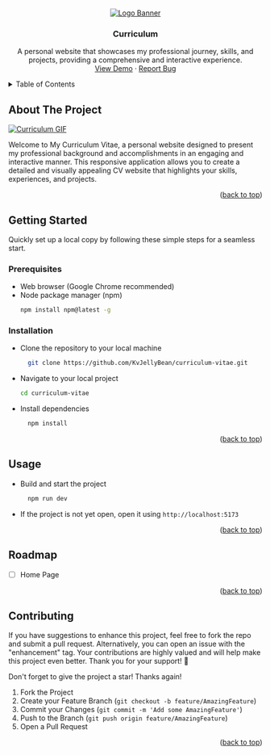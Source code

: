 <a name="readme-top"></a>

<!-- PROJECT LOGO -->
<br />
<div align="center">
  <a href="https://github.com/KvJellyBean/curriculum-vitae">
    <img src="./src/assets/logoBanner.jpeg" alt="Logo Banner">
  </a>

<h3 align="center">Curriculum</h3>

  <p align="center">
    A personal website that showcases my professional journey, skills, and projects, providing a comprehensive and interactive experience.
    <br />
    <a href="https://curriculum-vitae-kevin-natanael.vercel.app/">View Demo</a>
    ·
    <a href="https://github.com/KvJellyBean/curriculum-vitae/issues">Report Bug</a>
</div>

<!-- TABLE OF CONTENTS -->
<details>
  <summary>Table of Contents</summary>
  <ul>
    <li>
      <a href="#about-the-project">About The Project</a>
    </li>
    <li>
      <a href="#getting-started">Getting Started</a>
      <ul>
        <li><a href="#prerequisites">Prerequisites</a></li>
        <li><a href="#installation">Installation</a></li>
      </ul>
    </li>
    <li><a href="#usage">Usage</a></li>
    <li><a href="#roadmap">Roadmap</a></li>
    <li><a href="#contributing">Contributing</a></li>
  </ul>
</details>

<!-- ABOUT THE PROJECT -->

## About The Project

[![Curriculum GIF][product-gif]](https://github.com/KvJellyBean/curriculum-vitae)

Welcome to My Curriculum Vitae, a personal website designed to present my professional background and accomplishments in an engaging and interactive manner. This responsive application allows you to create a detailed and visually appealing CV website that highlights your skills, experiences, and projects.

<p align="right">(<a href="#readme-top">back to top</a>)</p>

<!-- GETTING STARTED -->

## Getting Started

Quickly set up a local copy by following these simple steps for a seamless start.

### Prerequisites

- Web browser (Google Chrome recommended)
- Node package manager (npm)
  ```sh
  npm install npm@latest -g
  ```

### Installation

- Clone the repository to your local machine
  ```sh
    git clone https://github.com/KvJellyBean/curriculum-vitae.git
  ```
- Navigate to your local project
  ```sh
  cd curriculum-vitae
  ```
- Install dependencies
  ```sh
    npm install
  ```

<p align="right">(<a href="#readme-top">back to top</a>)</p>

<!-- USAGE EXAMPLES -->

## Usage

- Build and start the project
  ```sh
    npm run dev
  ```
- If the project is not yet open, open it using `http://localhost:5173`

<p align="right">(<a href="#readme-top">back to top</a>)</p>

<!-- ROADMAP -->

## Roadmap

- [ ] Home Page

<p align="right">(<a href="#readme-top">back to top</a>)</p>

<!-- CONTRIBUTING -->

## Contributing

If you have suggestions to enhance this project, feel free to fork the repo and submit a pull request. Alternatively, you can open an issue with the "enhancement" tag. Your contributions are highly valued and will help make this project even better. Thank you for your support! 🚀

Don't forget to give the project a star! Thanks again!

1. Fork the Project
2. Create your Feature Branch (`git checkout -b feature/AmazingFeature`)
3. Commit your Changes (`git commit -m 'Add some AmazingFeature'`)
4. Push to the Branch (`git push origin feature/AmazingFeature`)
5. Open a Pull Request

<p align="right">(<a href="#readme-top">back to top</a>)</p>

<!-- MARKDOWN LINKS & IMAGES -->

[product-gif]: ./src/assets/curriculum-vitae.gif
